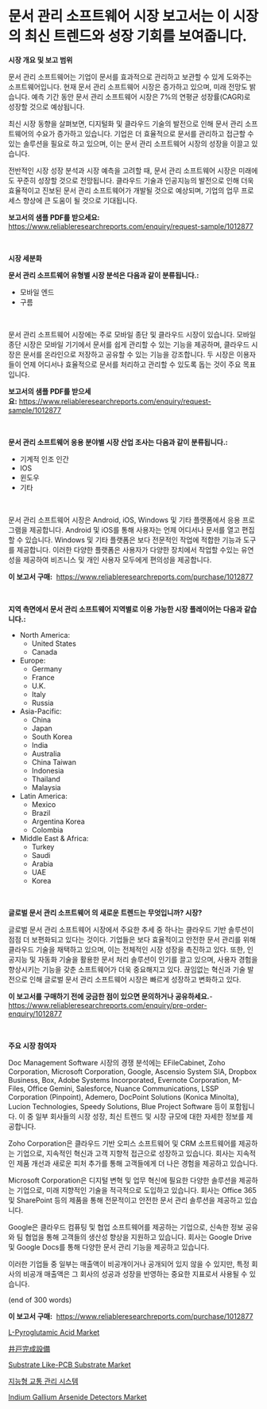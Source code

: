<p><h1>문서 관리 소프트웨어 시장 보고서는 이 시장의 최신 트렌드와 성장 기회를 보여줍니다.</h1></p><p><strong>시장 개요 및 보고 범위</strong></p>
<p><p>문서 관리 소프트웨어는 기업이 문서를 효과적으로 관리하고 보관할 수 있게 도와주는 소프트웨어입니다. 현재 문서 관리 소프트웨어 시장은 증가하고 있으며, 미래 전망도 밝습니다. 예측 기간 동안 문서 관리 소프트웨어 시장은 7%의 연평균 성장률(CAGR)로 성장할 것으로 예상됩니다. </p><p>최신 시장 동향을 살펴보면, 디지털화 및 클라우드 기술의 발전으로 인해 문서 관리 소프트웨어의 수요가 증가하고 있습니다. 기업은 더 효율적으로 문서를 관리하고 접근할 수 있는 솔루션을 필요로 하고 있으며, 이는 문서 관리 소프트웨어 시장의 성장을 이끌고 있습니다.</p><p>전반적인 시장 성장 분석과 시장 예측을 고려할 때, 문서 관리 소프트웨어 시장은 미래에도 꾸준히 성장할 것으로 전망됩니다. 클라우드 기술과 인공지능의 발전으로 인해 더욱 효율적이고 진보된 문서 관리 소프트웨어가 개발될 것으로 예상되며, 기업의 업무 프로세스 향상에 큰 도움이 될 것으로 기대됩니다.</p></p>
<p><strong>보고서의 샘플 PDF를 받으세요:</strong> <a href="https://www.reliableresearchreports.com/enquiry/request-sample/1012877">https://www.reliableresearchreports.com/enquiry/request-sample/1012877</a></p>
<p>&nbsp;</p>
<p><strong>시장 세분화</strong></p>
<p><strong>문서 관리 소프트웨어 유형별 시장 분석은 다음과 같이 분류됩니다.:</strong></p>
<p><ul><li>모바일 엔드</li><li>구름</li></ul></p>
<p>&nbsp;</p>
<p><p>문서 관리 소프트웨어 시장에는 주로 모바일 종단 및 클라우드 시장이 있습니다. 모바일 종단 시장은 모바일 기기에서 문서를 쉽게 관리할 수 있는 기능을 제공하며, 클라우드 시장은 문서를 온라인으로 저장하고 공유할 수 있는 기능을 강조합니다. 두 시장은 이용자들이 언제 어디서나 효율적으로 문서를 처리하고 관리할 수 있도록 돕는 것이 주요 목표입니다.</p></p>
<p><strong>보고서의 샘플 PDF를 받으세요:</strong>&nbsp;<a href="https://www.reliableresearchreports.com/enquiry/request-sample/1012877">https://www.reliableresearchreports.com/enquiry/request-sample/1012877</a></p>
<p>&nbsp;</p>
<p><strong> 문서 관리 소프트웨어 응용 분야별 시장 산업 조사는 다음과 같이 분류됩니다.:</strong></p>
<p><ul><li>기계적 인조 인간</li><li>IOS</li><li>윈도우</li><li>기타</li></ul></p>
<p>&nbsp;</p>
<p><p>문서 관리 소프트웨어 시장은 Android, iOS, Windows 및 기타 플랫폼에서 응용 프로그램을 제공합니다. Android 및 iOS를 통해 사용자는 언제 어디서나 문서를 열고 편집할 수 있습니다. Windows 및 기타 플랫폼은 보다 전문적인 작업에 적합한 기능과 도구를 제공합니다. 이러한 다양한 플랫폼은 사용자가 다양한 장치에서 작업할 수있는 유연성을 제공하여 비즈니스 및 개인 사용자 모두에게 편의성을 제공합니다.</p></p>
<p><strong>이 보고서 구매:</strong>&nbsp; <a href="https://www.reliableresearchreports.com/purchase/1012877">https://www.reliableresearchreports.com/purchase/1012877</a></p>
<p>&nbsp;</p>
<p><strong>지역 측면에서 문서 관리 소프트웨어 지역별로 이용 가능한 시장 플레이어는 다음과 같습니다.:</strong></p>
<p><ul>
    <li>
        North America:
        <ul>
            <li>United States</li>
            <li>Canada</li>
        </ul>
    </li>
    <li>
        Europe:
        <ul>
            <li>Germany</li>
            <li>France</li>
            <li>U.K.</li>
            <li>Italy</li>
            <li>Russia</li>
        </ul>
    </li>
    <li>
        Asia-Pacific:
        <ul>
            <li>China</li>
            <li>Japan</li>
            <li>South Korea</li>
            <li>India</li>
            <li>Australia</li>
            <li>China Taiwan</li>
            <li>Indonesia</li>
            <li>Thailand</li>
            <li>Malaysia</li>
        </ul>
    </li>
    <li>
        Latin America:
        <ul>
            <li>Mexico</li>
            <li>Brazil</li>
            <li>Argentina Korea</li>
            <li>Colombia</li>
        </ul>
    </li>
    <li>
        Middle East & Africa:
        <ul>
            <li>Turkey</li>
            <li>Saudi</li>
            <li>Arabia</li>
            <li>UAE</li>
            <li>Korea</li>
        </ul>
    </li>
    </ul></p>
<p>&nbsp;</p>
<p><strong>글로벌 문서 관리 소프트웨어 의 새로운 트렌드는 무엇입니까? 시장?</strong></p>
<p><p>글로벌 문서 관리 소프트웨어 시장에서 주요한 추세 중 하나는 클라우드 기반 솔루션이 점점 더 보편화되고 있다는 것이다. 기업들은 보다 효율적이고 안전한 문서 관리를 위해 클라우드 기술을 채택하고 있으며, 이는 전체적인 시장 성장을 촉진하고 있다. 또한, 인공지능 및 자동화 기술을 활용한 문서 처리 솔루션이 인기를 끌고 있으며, 사용자 경험을 향상시키는 기능을 갖춘 소프트웨어가 더욱 중요해지고 있다. 끊임없는 혁신과 기술 발전으로 인해 글로벌 문서 관리 소프트웨어 시장은 빠르게 성장하고 변화하고 있다.</p></p>
<p><strong>이 보고서를 구매하기 전에 궁금한 점이 있으면 문의하거나 공유하세요.</strong>- <a href="https://www.reliableresearchreports.com/enquiry/pre-order-enquiry/1012877">https://www.reliableresearchreports.com/enquiry/pre-order-enquiry/1012877</a></p>
<p>&nbsp;</p>
<p><strong>주요 시장 참여자</strong></p>
<p><p>Doc Management Software 시장의 경쟁 분석에는 EFileCabinet, Zoho Corporation, Microsoft Corporation, Google, Ascensio System SIA, Dropbox Business, Box, Adobe Systems Incorporated, Evernote Corporation, M-Files, Office Gemini, Salesforce, Nuance Communications, LSSP Corporation (Pinpoint), Ademero, DocPoint Solutions (Konica Minolta), Lucion Technologies, Speedy Solutions, Blue Project Software 등이 포함됩니다. 이 중 일부 회사들의 시장 성장, 최신 트렌드 및 시장 규모에 대한 자세한 정보를 제공합니다.</p><p>Zoho Corporation은 클라우드 기반 오피스 소프트웨어 및 CRM 소프트웨어를 제공하는 기업으로, 지속적인 혁신과 고객 지향적 접근으로 성장하고 있습니다. 회사는 지속적인 제품 개선과 새로운 피처 추가를 통해 고객들에게 더 나은 경험을 제공하고 있습니다.</p><p>Microsoft Corporation은 디지털 변혁 및 업무 혁신에 필요한 다양한 솔루션을 제공하는 기업으로, 미래 지향적인 기술을 적극적으로 도입하고 있습니다. 회사는 Office 365 및 SharePoint 등의 제품을 통해 전문적이고 안전한 문서 관리 솔루션을 제공하고 있습니다.</p><p>Google은 클라우드 컴퓨팅 및 협업 소프트웨어를 제공하는 기업으로, 신속한 정보 공유와 팀 협업을 통해 고객들의 생산성 향상을 지원하고 있습니다. 회사는 Google Drive 및 Google Docs를 통해 다양한 문서 관리 기능을 제공하고 있습니다.</p><p>이러한 기업들 중 일부는 매출액이 비공개이거나 공개되어 있지 않을 수 있지만, 특정 회사의 비공개 매출액은 그 회사의 성공과 성장을 반영하는 중요한 지표로서 사용될 수 있습니다. </p><p>(end of 300 words)</p></p>
<p><strong>이 보고서 구매:</strong>&nbsp;&nbsp;<a href="https://www.reliableresearchreports.com/purchase/1012877">https://www.reliableresearchreports.com/purchase/1012877</a></p>
<p><p><a href="https://github.com/Paul14Anderson63/Market-Research-Report-List-3/blob/main/l-pyroglutamic-acid-market.md">L-Pyroglutamic Acid Market</a></p><p><a href="https://github.com/ihabdkwlxs948/Market-Research-Report-List-1/blob/main/1909637277.md">井戸完成設備</a></p><p><a href="https://issuu.com/reportprime-2/docs/substrate-like-pcb-substrate-market-size-2030.pptx">Substrate Like-PCB Substrate Market</a></p><p><a href="https://github.com/hxzi07639916/Market-Research-Report-List-1/blob/main/9026837194689.md">지능형 교통 관리 시스템</a></p><p><a href="https://view.publitas.com/reportprime-1/indium-gallium-arsenide-detectors-market-size-share-trends-analysis-report-by-application-regional-outlook-competitive-strategies-and-segment-forecasts-2024-2031/">Indium Gallium Arsenide Detectors Market</a></p></p>
